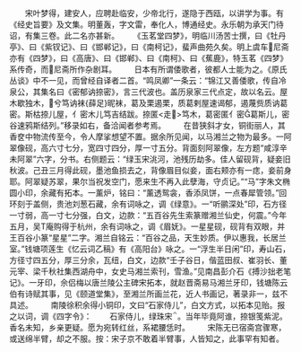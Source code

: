 <!-- { "loadSidebar": true } -->
　　宋叶梦得，建安人，应聘赴临安，少帝北行，遂隐于西瓯，以讲学为事。有《经史旨要》及文集。明董轰，字文雷，奉化人，博通经史。永乐朝为承天门待诏，有集三卷。此二名亦甚新。
　　《玉茗堂四梦》，明临川汤苦士撰，曰《牡丹亭》、曰《紫钗记》、曰《邯郸记》，曰《南柯记》，蜚声曲苑久矣。明上虞车尼斋亦有《四梦》，曰《高唐》、曰《邯郸》、曰《南柯》、曰《蕉鹿》，特玉茗《四梦》系传奇，而尼斋所作杂剧耳。
　　日本有所谓倭歌者，彼都人士能为之。《原氏丛谈》中不一见，而曾经自译者二首。“鸣凤卿”一条云：“锦江又善倭歌，传自冷泉公，其集名曰《密郁讷捺密》，言三代波也。盖历泉家三代点定，故以名云。屋木歇独木，兮笃讷袜{薛足}昵袜，葛及栗遏栗，质葛剌屋速谒郁，遏蔑赀质讷葛密。斯枯捺儿屋，亻密木儿笃吉结跋。捺匿<走>笃木，葛密匿亻密葛斯儿，密谷速鸦斯结列。”移录如右，备洽闻者参考焉。
　　在昔狭斜才女，铜街丽人，其香奁中物流传至今，令人摩挲想望不置。据余所见闻，以马湘兰之物为最多。一阿翠像砚，高六寸七分，宽四寸四分，厚一寸五分。背面刻阿翠像，左方题“咸淳辛未阿翠”六字，分书。右侧题云：“绿玉宋洮河，池残历劫多。佳人留砚背，疑妾旧秋波。己丑三月得此砚，墨池鱼损去之，背像眉目似妾，面右颊亦有一痣，妾前身耶。阿翠疑苏翠，果尔当祝发空门，愿来生不再入此孽海，守贞记。”“马”字朱文椭圆小印，余藏有拓本。一薰炉，铭曰：“薰透鸳衾，香添凤饼，一点春犀管领。”回环刻于盖侧，贵池刘葱石藏，余有词咏之，调《绿意》。一“听鹂深处”印，石方径一寸弱，高一寸七分强，白文，边款：“五百谷先生索篆赠湘兰仙史，何震。”今年五月，吴Т庵购得于杭州，余有词咏之，调《眉妩》。一星星砚，砚背有双眼，并王百谷小篆“星星”二字。湘兰自铭云：“百谷之品，天生妙质。伊以惠我，长居兰室。”钱塘项莲生《忆云词乙稿》有《高阳台》咏之。一“浮生半日闲”印，寿山石，方径寸四五分，厚三分余，瓦纽，白文，边款“壬子谷日，偕蓝田叔、崔羽长、董元宰、梁千秋社集西湖舟中，女史马湘兰索刊，雪渔。”见南昌彭介石《搏沙拙老笔记》。一牙印，佘侣梅以唐兰陵公主碑宋拓本，就赵晋斋易马湘兰牙印，钱塘陈云伯有诗赋其事，见《颐道堂集》，至湘兰所画兰花，近人书画记，著录非一，兹不具述。
　　南陵徐积余得小铜印，文曰“石家侍儿”，白文方式，以拓本见贻。报之以词，调《四字令》：
　　石家侍儿，绿珠宋。当年毕竟阿谁，捺银笺紫泥。香名未知，乡亲更疑。愿为宛转红丝，系裙腰恁时。
　　宋陈无已宿斋宫骤寒，或送绵半臂，却之不服。按：宋子京不敢着半臂事，人皆知之，此事罕有知者。
